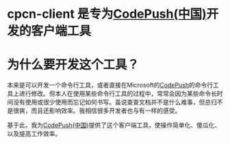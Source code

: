 # cpcn-client 是专为[CodePush(中国)](http://code-push.cn)开发的客户端工具

# 为什么要开发这个工具？

本来是可以开发一个命令行工具，或者直接在Microsoft的[CodePush](https://github.com/microsoft/code-push)的命令行工具上进行修改。但本人在使用某些命令行工具的过程中，常常会因为某些命令长时间没有使用或很少使用而忘记如何书写。虽说查查文档并不是什么难事，但总归不是很爽，而且还影响效率。我相信很多开发者也与有一样的感受。

基于此，我为[CodePush(中国)](http://code-push.cn)提供了这个客户端工具，使操作简单化、傻瓜化、以及提高工作效率。
